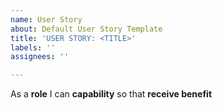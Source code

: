 ```yaml
---
name: User Story
about: Default User Story Template
title: 'USER STORY: <TITLE>'
labels: ''
assignees: ''

---
```


As a **role** I can **capability** so that **receive benefit**
